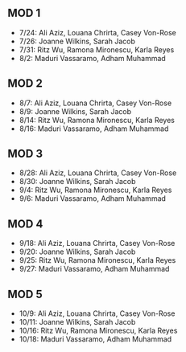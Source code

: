 ## MOD 1
  * 7/24: Ali Aziz, Louana Chrirta, Casey Von-Rose
  * 7/26: Joanne Wilkins, Sarah Jacob
  * 7/31: Ritz Wu, Ramona Mironescu, Karla Reyes
  * 8/2: Maduri Vassaramo, Adham Muhammad

## MOD 2
  * 8/7: Ali Aziz, Louana Chrirta, Casey Von-Rose
  * 8/9: Joanne Wilkins, Sarah Jacob
  * 8/14: Ritz Wu, Ramona Mironescu, Karla Reyes
  * 8/16: Maduri Vassaramo, Adham Muhammad

## MOD 3
  * 8/28: Ali Aziz, Louana Chrirta, Casey Von-Rose
  * 8/30: Joanne Wilkins, Sarah Jacob
  * 9/4: Ritz Wu, Ramona Mironescu, Karla Reyes
  * 9/6: Maduri Vassaramo, Adham Muhammad

## MOD 4
  * 9/18: Ali Aziz, Louana Chrirta, Casey Von-Rose
  * 9/20: Joanne Wilkins, Sarah Jacob
  * 9/25: Ritz Wu, Ramona Mironescu, Karla Reyes
  * 9/27: Maduri Vassaramo, Adham Muhammad

## MOD 5
  * 10/9: Ali Aziz, Louana Chrirta, Casey Von-Rose
  * 10/11: Joanne Wilkins, Sarah Jacob
  * 10/16: Ritz Wu, Ramona Mironescu, Karla Reyes
  * 10/18: Maduri Vassaramo, Adham Muhammad
